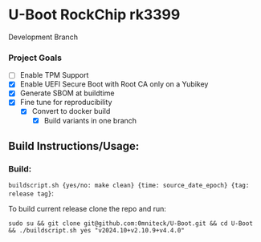 # U-Boot RockChip rk3399
Development Branch

### Project Goals
* [ ] Enable TPM Support
* [x] Enable UEFI Secure Boot with Root CA only on a Yubikey
* [x] Generate SBOM at buildtime
* [x] Fine tune for reproducibility
  * [x] Convert to docker build
    * [x] Build variants in one branch

## Build Instructions/Usage:

### Build:

`buildscript.sh {yes/no: make clean} {time: source_date_epoch} {tag: release tag}`:

To build current release clone the repo and run:

```sudo su && git clone git@github.com:0mniteck/U-Boot.git && cd U-Boot && ./buildscript.sh yes "v2024.10+v2.10.9+v4.4.0"```
